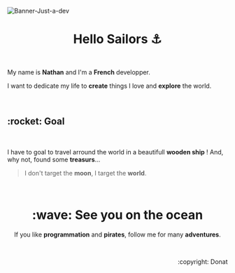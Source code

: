 ![Banner-Just-a-dev](https://github.com/user-attachments/assets/25b6c5ad-258d-421a-a02c-8ac14696c13a)

<h1 align="center">
  Hello Sailors ⚓
</h1>
<br />
<p>
  My name is <b>Nathan</b> and I'm a <b>French</b> developper. 
</p>
<p>
  I want to dedicate my life to <b>create</b> things I love and <b>explore</b> the world. 
</p>
<br />
<h2>
  :rocket: Goal
</h2>
<br />
<p>
  I have to goal to travel arround the world in a beautifull <b>wooden ship</b> ! And, why not, found some <b>treasurs</b>...
</p>

> I don't target the <b>moon</b>, I target the <b>world</b>.

<br />
<h1 align="center">
  :wave: See you on the ocean  
</h1>
<p align="center">
  If you like <b>programmation</b> and <b>pirates</b>, follow me for many <b>adventures</b>.
</p>
<br />
<p align="right">
  :copyright: Donat
</p>
